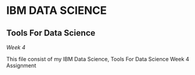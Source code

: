 # IBM DATA SCIENCE
## Tools For Data Science 
*Week 4*


This file consist of my IBM Data Science, Tools For Data Science Week 4 Assignment
